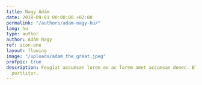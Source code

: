 ```yaml
---
title: Nagy Ádám
date: 2018-09-01 00:00:00 +02:00
permalink: "/authors/adam-nagy-hu/"
lang: hu
type: author
author: Ádám Nagy
ref: icon-one
layout: flowing
image: "/uploads/adam_the_great.jpeg"
profpic: true
description: Feugiat accumsan lorem eu ac lorem amet accumsan donec. Blandit orci
  porttitor.
---
```


